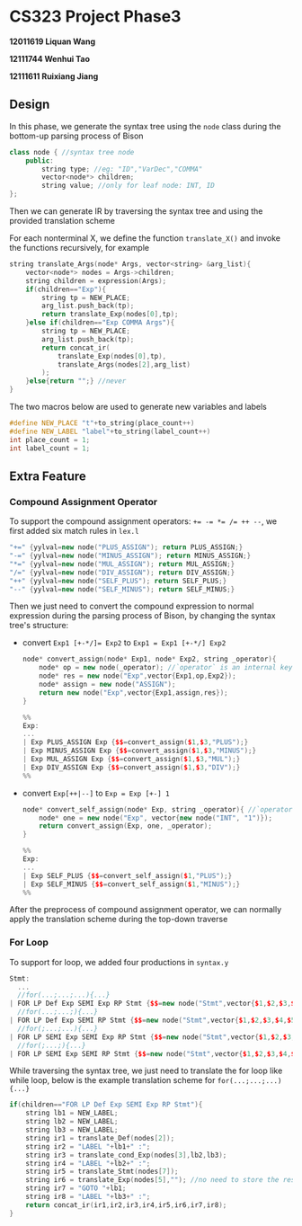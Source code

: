 # CS323 Project Phase3

**12011619 Liquan Wang**

**12111744 Wenhui Tao**

**12111611 Ruixiang Jiang**



## Design

In this phase, we generate the syntax tree using the `node` class during the bottom-up parsing process of Bison

```cpp
class node { //syntax tree node
    public:
        string type; //eg: "ID","VarDec","COMMA"
        vector<node*> children;
        string value; //only for leaf node: INT, ID
};
```

Then we can generate IR by traversing the syntax tree and using the provided translation scheme

For each nonterminal X, we define the function `translate_X()` and invoke the functions recursively, for example

```cpp
string translate_Args(node* Args, vector<string> &arg_list){
    vector<node*> nodes = Args->children;
    string children = expression(Args);
    if(children=="Exp"){
        string tp = NEW_PLACE;
        arg_list.push_back(tp);
        return translate_Exp(nodes[0],tp);
    }else if(children=="Exp COMMA Args"){
        string tp = NEW_PLACE;
        arg_list.push_back(tp);
        return concat_ir(
            translate_Exp(nodes[0],tp),
            translate_Args(nodes[2],arg_list)
        );
    }else{return "";} //never
}
```

The two macros below are used to generate new variables and labels

```cpp
#define NEW_PLACE "t"+to_string(place_count++)
#define NEW_LABEL "label"+to_string(label_count++)
int place_count = 1;
int label_count = 1;
```





## Extra Feature

### Compound Assignment Operator

To support the compound assignment operators:  `+= -= *= /= ++ --`, we first added six match rules in `lex.l`

```cpp
"+=" {yylval=new node("PLUS_ASSIGN"); return PLUS_ASSIGN;}
"-=" {yylval=new node("MINUS_ASSIGN"); return MINUS_ASSIGN;}
"*=" {yylval=new node("MUL_ASSIGN"); return MUL_ASSIGN;}
"/=" {yylval=new node("DIV_ASSIGN"); return DIV_ASSIGN;}
"++" {yylval=new node("SELF_PLUS"); return SELF_PLUS;}
"--" {yylval=new node("SELF_MINUS"); return SELF_MINUS;}
```

Then we just need to convert the compound expression to normal expression during the parsing process of Bison, by changing the syntax tree's structure: 

- convert `Exp1 [+-*/]= Exp2` to `Exp1 = Exp1 [+-*/] Exp2` 

  ```cpp
  node* convert_assign(node* Exp1, node* Exp2, string _operator){
      node* op = new node(_operator); //`operator` is an internal keyword in C++
      node* res = new node("Exp",vector{Exp1,op,Exp2});
      node* assign = new node("ASSIGN");
      return new node("Exp",vector{Exp1,assign,res});
  }
  
  %%
  Exp:
  ...
  | Exp PLUS_ASSIGN Exp {$$=convert_assign($1,$3,"PLUS");}
  | Exp MINUS_ASSIGN Exp {$$=convert_assign($1,$3,"MINUS");}
  | Exp MUL_ASSIGN Exp {$$=convert_assign($1,$3,"MUL");}
  | Exp DIV_ASSIGN Exp {$$=convert_assign($1,$3,"DIV");}
  %%
  ```

- convert `Exp[++|--]` to `Exp = Exp [+-] 1`

  ```cpp
  node* convert_self_assign(node* Exp, string _operator){ //`operator` is an internal keyword in C++
      node* one = new node("Exp", vector{new node("INT", "1")});
      return convert_assign(Exp, one, _operator);
  }
  
  %%
  Exp:
  ...
  | Exp SELF_PLUS {$$=convert_self_assign($1,"PLUS");}
  | Exp SELF_MINUS {$$=convert_self_assign($1,"MINUS");}
  %%
  ```

After the preprocess of compound assignment operator, we can normally apply the translation scheme during the top-down traverse



### For Loop

To support for loop, we added four productions in `syntax.y`

```cpp
Stmt:
  ...
  //for(...;...;...){...}
| FOR LP Def Exp SEMI Exp RP Stmt {$$=new node("Stmt",vector{$1,$2,$3,$4,$5,$6,$7,$8});}
  //for(...;...;){...}
| FOR LP Def Exp SEMI RP Stmt {$$=new node("Stmt",vector{$1,$2,$3,$4,$5,$6,$7});}    
  //for(;...;...){...}
| FOR LP SEMI Exp SEMI Exp RP Stmt {$$=new node("Stmt",vector{$1,$2,$3,$4,$5,$6,$7,$8});}
  //for(;...;){...}
| FOR LP SEMI Exp SEMI RP Stmt {$$=new node("Stmt",vector{$1,$2,$3,$4,$5,$6,$7});}
```

While traversing the syntax tree, we just need to translate the for loop like while loop, below is the example translation scheme for `for(...;...;...){...}`

```cpp
if(children=="FOR LP Def Exp SEMI Exp RP Stmt"){
    string lb1 = NEW_LABEL;
    string lb2 = NEW_LABEL;
    string lb3 = NEW_LABEL;
    string ir1 = translate_Def(nodes[2]);
    string ir2 = "LABEL "+lb1+" :";
    string ir3 = translate_cond_Exp(nodes[3],lb2,lb3);
    string ir4 = "LABEL "+lb2+" :";
    string ir5 = translate_Stmt(nodes[7]);
    string ir6 = translate_Exp(nodes[5],""); //no need to store the result
    string ir7 = "GOTO "+lb1;
    string ir8 = "LABEL "+lb3+" :";
    return concat_ir(ir1,ir2,ir3,ir4,ir5,ir6,ir7,ir8);
}
```

